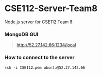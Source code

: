 # CSE112-Server-Team8
Node.js server for CSE112 Team 8

### MongoDB GUI

> http://52.27.142.66:1234/local


### How to connect to the server
` ssh -i CSE112.pem ubuntu@52.27.142.66 `
